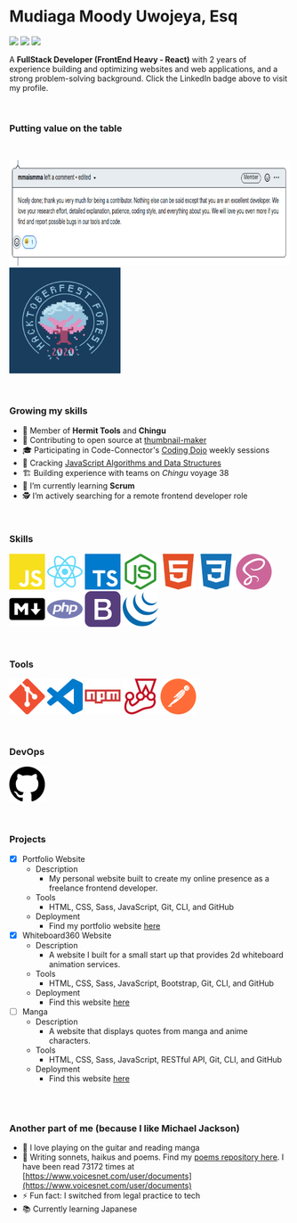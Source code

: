 # Mudiaga Moody Uwojeya, Esq
[![](https://img.shields.io/badge/Twitter-%40moodymudiaga-9cf?style=plastic&logo=twitter&labelColor=white&logoWidth=20)](https://twitter.com/MoodyMudiaga)
[![](https://img.shields.io/badge/LinkedIn-Mudiaga%20Moody%20Uwojeya-blue?style=plastic&logo=linkedin&labelColor=lightgrey&logoWidth=20)](https://www.linkedin.com/in/mudiaga-moody-uwojeya)
[![](https://img.shields.io/badge/Gmail-mudiagauwojeya@gmail.com-red?style=plastic&logo=gmail&labelColor=lightgrey&logoWidth=20)](mailto:moody.mudiaga@gmail.com)

A **FullStack Developer (FrontEnd Heavy - React)** with 2 years of experience building and optimizing websites and web applications, and a strong problem-solving background. Click the LinkedIn badge above to visit my profile.

<br>

### Putting value on the table

<br>

[<img src="./assets/screenshot-mma-comment.png" width="800px" height="190px">](./assets/hacktoberfest-2020-badge.png)
[<img src="./assets/hacktoberfest-2020-badge.png" width="200px" height="190px">](./assets/hacktoberfest-2020-badge.png)

<br>

### Growing my skills

- 🤝 Member of **Hermit Tools** and **Chingu**
- 👯 Contributing to open source at [thumbnail-maker](https://github.com/Hermit-Tools/Thumbnail-Maker)
- 🎓 Participating in Code-Connector's [Coding Dojo](https://github.com/codeconnector/CodingDojo) weekly sessions
- 🧗 Cracking [JavaScript Algorithms and Data Structures](https://github.com/uwojeyamudiaga/javascript-algorithms-master)
- 🏗️ Building experience with teams on _Chingu_ voyage 38
- 🌱 I’m currently learning **Scrum**
- 🕵️ I’m actively searching for a remote frontend developer role

<br>

### Skills

![<img src="assets/SVG/javascript.svg" />](./assets/SVG/javascript.svg)
![<img src="assets/SVG/react.svg" />](./assets/SVG/react.svg)
![<img src="assets/SVG/typescript.svg" />](./assets/SVG/typescript.svg)
![<img src="assets/SVG/node-dot-js.svg" />](./assets/SVG/node-dot-js.svg)
![<img src="assets/SVG/html5.svg" />](./assets/SVG/html5.svg)
![<img src="assets/SVG/css3.svg" />](./assets/SVG/css3.svg)
![<img src="assets/SVG/sass.svg" />](./assets/SVG/sass.svg)
![<img src="assets/SVG/markdown.svg" />](./assets/SVG/markdown.svg)
![<img src="assets/SVG/php.svg" />](./assets/SVG/php.svg)
![<img src="assets/SVG/bootstrap.svg" />](./assets/SVG/bootstrap.svg)
![<img src="assets/SVG/jquery.svg" />](./assets/SVG/jquery.svg)

<br>

### Tools

![<img src="assets/SVG/git.svg" />](./assets/SVG/git.svg)
![<img src="assets/SVG/visualstudiocode.svg" />](./assets/SVG/visualstudiocode.svg)
![<img src="assets/SVG/npm.svg" />](./assets/SVG/npm.svg)
![<img src="assets/SVG/jest.svg" />](./assets/SVG/jest.svg)
![<img src="assets/SVG/postman.svg" />](./assets/SVG/postman.svg)

<br>

### DevOps

![<img src="assets/SVG/github.svg" />](./assets/SVG/github.svg)


<!-- | Tech | Years of Experience |
| :--- | ---: |
| Bootstrap | 2 |
| Express | WIP |
| MongoDB | WIP |
| Agile/Scrum |  WIP |
| Redux | WIP |
| SEO | WIP |
| Trello | WIP |
| ZenHub | WIP | -->

<br>

### Projects
- [x] Portfolio Website
    + Description
        * My personal website built to create my online presence as a freelance frontend developer.
    + Tools
        * HTML, CSS, Sass, JavaScript, Git, CLI, and GitHub
    + Deployment
        * Find my portfolio website [here](https://eager-bartik-e30f1f.netlify.app/)
- [x] Whiteboard360 Website
    + Description
        * A website I built for a small start up that provides 2d whiteboard animation services.
    + Tools
        * HTML, CSS, Sass, JavaScript, Bootstrap, Git, CLI, and GitHub
    + Deployment
        * Find this website [here](https://uwojeyamudiaga.github.io/Whiteboard360/)
- [ ] Manga
    + Description
        * A website that displays quotes from manga and anime characters.
    + Tools
        * HTML, CSS, Sass, JavaScript, RESTful API, Git, CLI, and GitHub
    + Deployment
        * Find this website [here](https://uwojeyamudiaga.github.io/Manga/)

<br>
<br>

### Another part of me (because I like Michael Jackson)

- 🎸 I love playing on the guitar and reading manga
- 📝 Writing sonnets, haikus and poems. Find my [poems repository here](https://github.com/uwojeyamudiaga/poesy). I have been read 73172 times at [https://www.voicesnet.com/user/documents](https://www.voicesnet.com/user/documents)
- ⚡ Fun fact: I switched from legal practice to tech
- 📚 Currently learning Japanese


<!--
**moody2times/moody2times** is a ✨ _special_ ✨ repository because its `README.md` (this file) appears on your GitHub profile.
-->
